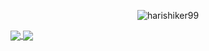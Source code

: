 <!--### Hi there 👋-->

<p align="center"> <img src="https://komarev.com/ghpvc/?username=harishiker99&label=Profile%20views&color=0e75b6&style=flat" alt="harishiker99" /> </p>

<!--
**harishiker99/harishiker99** is a ✨ _special_ ✨ repository because its `README.md` (this file) appears on your GitHub profile.

Here are some ideas to get you started:

- 🔭 I’m currently working on ...
- 🌱 I’m currently learning ...
- 👯 I’m looking to collaborate on ...
- 🤔 I’m looking for help with ...
- 💬 Ask me about ...
- 📫 How to reach me: ...
- 😄 Pronouns: ...
- ⚡ Fun fact: ...
-->

<a href="https://github.com/harishiker99/convoychat" align="center">
  <img align="center" src="https://github-readme-stats.vercel.app/api/top-langs?username=harishiker99&layout=compact&langs_count=8&theme=react&locale=en" />
</a>

<a href="https://github.com/harishiker99/github-readme-stats" align="center">
  <img align="center" src="https://github-readme-stats.vercel.app/api?username=harishiker99&theme=react" />
</a>


